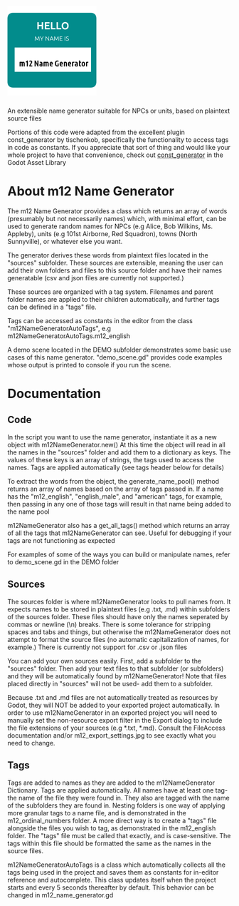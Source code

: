 # <img src="addons/m12_name_generator/images/icon" width="200" height="200">
 An extensible name generator suitable for NPCs or units, based on plaintext source files

Portions of this code were adapted from the excellent plugin const_generator by tischenkob, specifically the functionality to access tags in code as constants.
If you appreciate that sort of thing and would like your whole project to have that convenience, check out [const_generator](https://github.com/game-gems/godot-const-generator) in the Godot Asset Library

# About m12 Name Generator

The m12 Name Generator provides a class which returns an array of words (presumably but not necessarily names) which, with minimal effort, can be used to generate random names for NPCs (e.g Alice, Bob Wilkins, Ms. Appleby), units (e.g 101st Airborne, Red Squadron), towns (North Sunnyville), or whatever else you want.

The generator derives these words from plaintext files located in the "sources" subfolder. These sources are extensible, meaning the user can add their own folders and files to this source folder and have their names generatable (csv and json files are currently not supported.)

These sources are organized with a tag system. Filenames and parent folder names are applied to their children automatically, and further tags can be defined in a "tags" file.

Tags can be accessed as constants in the editor from the class "m12NameGeneratorAutoTags", e.g m12NameGeneratorAutoTags.m12_english

A demo scene located in the DEMO subfolder demonstrates some basic use cases of this name generator. "demo_scene.gd" provides code examples whose output is printed to console if you run the scene.

# Documentation

## Code

In the script you want to use the name generator, instantiate it as a new object with m12NameGenerator.new() At this time the object will read in all the names in the "sources" folder and add them to a dictionary as keys. The values of these keys is an array of strings, the tags used to access the names. Tags are applied automatically (see tags header below for details)

To extract the words from the object, the generate_name_pool() method returns an array of names based on the array of tags passed in. If a name has the "m12_english", "english_male", and "american" tags, for example, then passing in any one of those tags will result in that name being added to the name pool

m12NameGenerator also has a get_all_tags() method which returns an array of all the tags that m12NameGenerator can see. Useful for debugging if your tags are not functioning as expected

For examples of some of the ways you can build or manipulate names, refer to demo_scene.gd in the DEMO folder

## Sources

The sources folder is where m12NameGenerator looks to pull names from. It expects names to be stored in plaintext files (e.g .txt, .md) within subfolders of the sources folder. These files should have only the names seperated by commas or newline (\n) breaks. There is some tolerance for stripping spaces and tabs and things, but otherwise the m12NameGenerator does not attempt to format the source files (no automatic capitalization of names, for example.) There is currently not support for .csv or .json files

You can add your own sources easily. First, add a subfolder to the "sources" folder. Then add your text files to that subfolder (or subfolders) and they will be automatically found by m12NameGenerator! Note that files placed directly in "sources" will not be used- add them to a subfolder.

Because .txt and .md files are not automatically treated as resources by Godot, they will NOT be added to your exported project automatically. In order to use m12NameGenerator in an exported project you will need to manually set the non-resource export filter in the Export dialog to include the file extensions of your sources (e.g *.txt, *.md). Consult the FileAccess documentation and/or m12_export_settings.jpg to see exactly what you need to change.

## Tags

Tags are added to names as they are added to the m12NameGenerator Dictionary. Tags are applied automatically. All names have at least one tag- the name of the file they were found in. They also are tagged with the name of the subfolders they are found in. Nesting folders is one way of applying more granular tags to a name file, and is demonstrated in the m12_ordinal_numbers folder. A more direct way is to create a "tags" file alongside the files you wish to tag, as demonstrated in the m12_english folder. The "tags" file must be called that exactly, and is case-sensitive. The tags within this file should be formatted the same as the names in the source files.

m12NameGeneratorAutoTags is a class which automatically collects all the tags being used in the project and saves them as constants for in-editor reference and autocomplete. This class updates itself when the project starts and every 5 seconds thereafter by default. This behavior can be changed in m12_name_generator.gd
